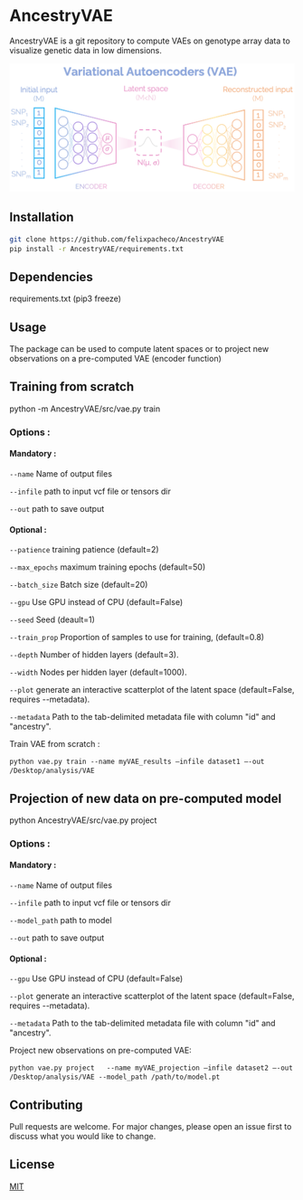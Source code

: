 # AncestryVAE

AncestryVAE is a git repository to compute VAEs on genotype array data to visualize genetic data in low dimensions.

![My Image](/docs/VAE_workflow.png)


## Installation

```bash
git clone https://github.com/felixpacheco/AncestryVAE
pip install -r AncestryVAE/requirements.txt
```
## Dependencies 
  requirements.txt (pip3 freeze)
  
## Usage

The package can be used to compute latent spaces or to project new observations on a pre-computed VAE (encoder function)

## Training from scratch

python -m AncestryVAE/src/vae.py train

### Options :

  #### Mandatory :
  
  ``--name``  Name of output files

  ``--infile`` path to input vcf file or tensors dir

  ``--out`` path to save output
  
  #### Optional :
  
  ``--patience`` training patience (default=2)

  ``--max_epochs`` maximum training epochs (default=50)

  ``--batch_size`` Batch size (default=20)
  
  ``--gpu`` Use GPU instead of CPU (default=False)
  
  ``--seed`` Seed (deault=1)
  
  ``--train_prop`` Proportion of samples to use for training, (default=0.8)
    
  ``--depth`` Number of hidden layers (default=3).
  
  ``--width`` Nodes per hidden layer (default=1000).
  
  ``--plot`` generate an interactive scatterplot of the latent space (default=False, requires --metadata).

  ``--metadata`` Path to the tab-delimited metadata file with column "id" and "ancestry".
  
Train VAE from scratch :
```
python vae.py train --name myVAE_results —infile dataset1 —-out /Desktop/analysis/VAE
```

## Projection of new data on pre-computed model

python AncestryVAE/src/vae.py project

### Options :

  #### Mandatory :
  
  ``--name``  Name of output files

  ``--infile`` path to input vcf file or tensors dir
   
  ``--model_path`` path to model

  ``--out`` path to save output
  
  
  #### Optional :
  
  ``--gpu`` Use GPU instead of CPU (default=False)
  
  ``--plot`` generate an interactive scatterplot of the latent space (default=False, requires --metadata).

  ``--metadata`` Path to the tab-delimited metadata file with column "id" and "ancestry".


Project new observations on pre-computed VAE:
```
python vae.py project   --name myVAE_projection —infile dataset2 —-out /Desktop/analysis/VAE --model_path /path/to/model.pt
```

## Contributing
Pull requests are welcome. For major changes, please open an issue first to discuss what you would like to change.

## License
[MIT](https://choosealicense.com/licenses/mit/)
